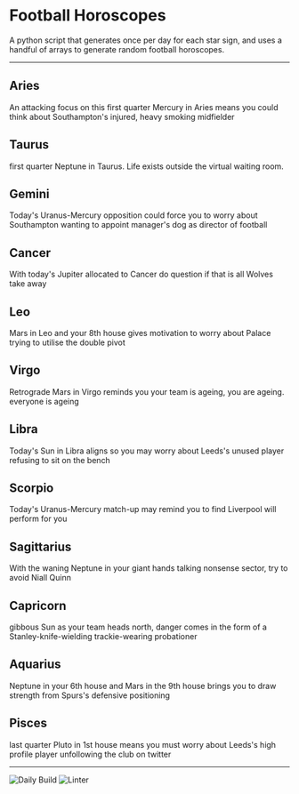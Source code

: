 # Football Horoscopes

A python script that generates once per day for each star sign, and uses a handful of arrays to generate random football horoscopes.

---

<!-- horoscopes_item starts -->
<h2>Aries</h2><p>An attacking focus on this first quarter Mercury in Aries means you could think about Southampton's injured, heavy smoking midfielder</p><h2>Taurus</h2><p>first quarter Neptune in Taurus. Life exists outside the virtual waiting room.</p><h2>Gemini</h2><p>Today's Uranus-Mercury opposition could force you to worry about Southampton wanting to appoint manager's dog as director of football</p><h2>Cancer</h2><p>With today's Jupiter allocated to Cancer do question if that is all Wolves take away</p><h2>Leo</h2><p>Mars in Leo and your 8th house gives motivation to worry about Palace trying to utilise the double pivot</p><h2>Virgo</h2><p>Retrograde Mars in Virgo reminds you your team is ageing, you are ageing. everyone is ageing</p><h2>Libra</h2><p>Today's Sun in Libra aligns so you may worry about Leeds's unused player refusing to sit on the bench</p><h2>Scorpio</h2><p>Today's Uranus-Mercury match-up may remind you to find Liverpool will perform for you</p><h2>Sagittarius</h2><p>With the waning Neptune in your giant hands talking nonsense sector, try to avoid Niall Quinn</p><h2>Capricorn</h2><p>gibbous Sun as your team heads north, danger comes in the form of a Stanley-knife-wielding trackie-wearing probationer</p><h2>Aquarius</h2><p>Neptune in your 6th house and Mars in the 9th house brings you to draw strength from Spurs's defensive positioning</p><h2>Pisces</h2><p>last quarter Pluto in 1st house means you must worry about Leeds's high profile player unfollowing the club on twitter</p>
<!-- horoscopes_item ends -->

---

![Daily Build](https://github.com/MatBenfield/horofootball.thechels.uk/workflows/Daily%20Build/badge.svg) ![Linter](https://github.com/MatBenfield/horofootball.thechels.uk/workflows/Linter/badge.svg)
